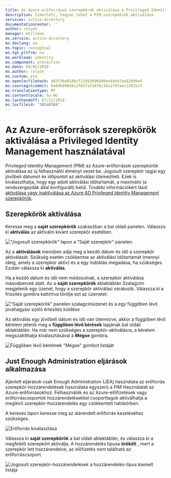 ```yaml
---
title: Az Azure-erőforrások szerepkörök aktiválása a Privileged Identity Management használatával |} A Microsoft Docs
description: Ismerteti, hogyan lehet a PIM-szerepkörök aktiválása.
services: active-directory
documentationcenter: ''
author: rolyon
manager: mtillman
ms.service: active-directory
ms.devlang: na
ms.topic: conceptual
ms.tgt_pltfrm: na
ms.workload: identity
ms.component: protection
ms.date: 04/02/2018
ms.author: rolyon
ms.custom: pim
ms.openlocfilehash: 483f30a6546cf21d93b96b08eede6afae828d9e4
ms.sourcegitcommit: 0a84b090d4c2fb57af3876c26a1f97aac12015c5
ms.translationtype: MT
ms.contentlocale: hu-HU
ms.lasthandoff: 07/11/2018
ms.locfileid: "38548304"
---
```

# <a name="activate-roles-for-azure-resources-by-using-privileged-identity-management"></a>Az Azure-erőforrások szerepkörök aktiválása a Privileged Identity Management használatával
Privileged Identity Management (PIM) az Azure-erőforrások szerepkörök aktiválása az új felhasználói élményt vezet be. Jogosult szerepkör tagjai egy jövőbeli dátumot és időpontot az aktiválási ütemezheti. Ezek is kiválaszthatja, hogy egy adott aktiválási időtartamát, a maximális (a rendszergazdák által konfigurált) belül. További információkért lásd: [aktiválása vagy inaktiválása az Azure AD Privileged Identity Management szerepkörök](pim-how-to-activate-role.md).

## <a name="activate-roles"></a>Szerepkörök aktiválása
Keresse meg a **saját szerepkörök** szakaszban a bal oldali panelen. Válassza ki **aktiválás** az aktiválni kívánt szerepkör esetében.

!["Jogosult szerepkörök" lapon a "Saját szerepkör" panelen.](media/azure-pim-resource-rbac/rbac-roles.png)

Az a **aktiválások** menüben adja meg a kezdő dátum és idő a szerepkör aktiválását. Szükség esetén csökkentse az aktiválási időtartamát (mennyi ideig, amely a szerepkör aktív) és a egy indoklás megadása, ha szükséges. Ezután válassza ki **aktiválás**.

Ha a kezdő dátum és idő nem módosulnak, a szerepkör aktiválása másodpercek alatt. Az a **saját szerepkörök** ablaktáblán Szalagcím megjelenik egy üzenet, hogy a szerepkör aktiválási várakozik. Válassza ki a frissítés gombra kattintva törölje ezt az üzenetet.

!["Saját szerepkörök" panelen szalagcímüzenet és a egy függőben lévő jóváhagyási szóló értesítés küldése](media/azure-pim-resource-rbac/rbac-activate-notification.png)

Az aktiválás egy jövőbeli dátum és idő van ütemezve, akkor a függőben lévő kérelem jelenik meg a **függőben lévő kérések** lapjának bal oldali ablaktáblán. Ha már nem szükséges a szerepkör-aktiválásra, a kérelem megszakíthatja kiválasztásával a **Mégse** gombra.

![Függőben lévő kérelmek "Mégse" gombot listáját](media/azure-pim-resource-rbac/rbac-activate-pending.png)


## <a name="apply-just-enough-administration-practices"></a>Just Enough Administration eljárások alkalmazása

Ajánlott eljárások csak Enough Administration (JEA) használata az erőforrás szerepkör-hozzárendelések használata egyszerű a PIM Használatát az Azure-erőforrásokhoz. Felhasználók és az Azure-előfizetések vagy erőforráscsoportok hozzárendelésekkel csoporttagok aktiválhatja a meglévő szerepkör-hozzárendelés egy csökkentett hatókörben. 

A keresés lapon keresse meg az alárendelt erőforrás kezeléséhez szükséges.

![Erőforrás kiválasztása](media/azure-pim-resource-rbac/azure-resources-02.png)

Válassza ki **saját szerepkörök** a bal oldali ablaktáblán, és válassza ki a megfelelő szerepkört aktiválja. A hozzárendelés típusa **örökölt** , mert a szerepkör lett hozzárendelve, az előfizetés nem található az erőforráscsoport.

![Jogosult szerepkör-hozzárendelések a hozzárendelés-típus kiemelt listája](media/azure-pim-resource-rbac/my-roles-02.png)
